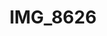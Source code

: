 ---
title: IMG_8626
layout: image
categories: [valokuvat]
box-image: valokuvat/IMG_8626-k.jpg
image: valokuvat/IMG_8626.jpg
hide_title_on_box: true
---